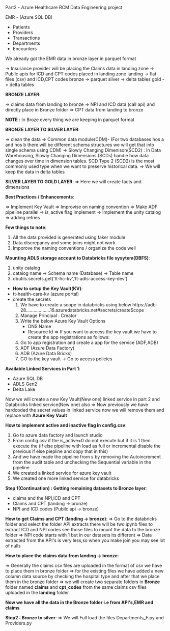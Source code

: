 Part2 - Azure Healthcare RCM Data Engineering project

EMR - (Azure SQL DB)
- Patients
- Providers
- Transactions
- Departments
- Encounters

We already got the EMR data in bronze layer in parquet format 

-> Insurance provider will be placing the Claims data in landing zone
-> Pubilc apis for ICD and CPT codes placed in landing zone
landing -> flat files (csv) and ICD,CPT codes
bronze  -> parquet
silver  -> delta tables
gold    -> delta tables

**BRONZE LAYER**:

=> claims data from landing to bronze
=> NPI and ICD data (call api) and directly place in Bronze folder
=> CPT data from landing to bronze

**NOTE** : In Broze every thing we are keeping in parquet format

**BRONZE LAYER TO SILVER LAYER**:

=> clean the data
=> Common data module(CDM)- (For two databases hos a and hos b there will be different schema structures we will
get that into single schema using CDM)
=> Slowly Changing Dimenison(SCD2) : In Data Warehousing, Slowly Changing Dimensions (SCDs) handle how data changes over time in dimension tables. SCD Type 2 (SCD2) is the most commonly used type
when we want to preserve historical data.
=> We will keep the data in delta tables


**SILVER LAYER TO GOLD LAYER**:
=> Here we will create facts and dimensions

**Best Practices / Enhancements**:

=> Implement Key Vault
=> Improvise on naming convention
=> Make ADF pipeline parallel
=> is_active flag implement
=> Implement the unity catalog
=> adding retries

**Few things to note**:
1. All the data provided is generated using faker module
2. Data discrepancy and some joins might not work
3. Imporove the naming conventions / organize the code well

**Mounting ADLS storage account to Databricks file sysytem(DBFS)**:

1. unity catalog
2. catalog name -> Schema name (Database) -> Table name
3. dbutils.secrets.get('tt-hc-kv','tt-adls-access-key-dev')
 - **How to setup the Key Vault(KV)**:
 - tt-health-care-kv (azure portal)
 - create the secrets
   1. We have to create a scope in databricks using below
      https://adb-28...................16.azuredatabricks.net#secrets/createScope
   2. Manage Principal : Creator
   3. Write the below Azure Key Vault Options
      - DNS Name
      - Resource Id
  => If you want to access the key vault we have to create the app registrations as follows:
     1. Go to app registration and create a app for the service (ADF,ADB)
     3. ADF (Azure Data Factory)
     4. ADB (Azure Data Bricks)
     5. GO to the key vault -> Go to access policies
  
**Available Linked Services in Part 1**:
- Azure SQL DB
- ADLS Gen2
- Delta Lake

 Now we will create a new Key Vault(New one) linked service in part 2 and Databricks linked service(New one) also
 => Now previously we have hardcoded the secret values in linked service now we will remove them and replace with **Azure Key Vault**

 **How to implement active and inactive flag in config.csv**:

1. Go to azure data factory and launch studio
2. From config.csv if the is_active=0 do not execute but if it is 1 then execute the (if else pipeline with load as full or incremental disable the previous if else piepline and copy that in this)
3. And we have made the pipeline from s by removing the Autoincrement from the audit table and unchecking the Sequential variable in the pipeline
4. We created a linked service for azure key vault
5. We created one more linked service for databricks

**Step 1(Continuation) : Getting remaining datasets to Bronze layer**:

- claims and the NPI,ICD and CPT
- Claims and CPT (landing -> bronze)
- NPI and ICD codes (Pubilc api -> bronze)

**How to get Claims and CPT (landing -> bronze)**:
=> Go to the databricks folder and select the folder API extracts there will be two ipynb files to extract ICD and NPI codes see those files to mount the data to the bronze folder
=> NPI code starts with 1 but in our datasets its different
=> Data extracted from the API's is very less,so when you make join you may see lot of nulls

**How to place the claims data from landing -> bronze**:

=>  Generally the claims csv files are uploaded in the format of csv we have to place them in bronze folder
=> for the existing files we have added a new column data source by checking the hospital type and after that we place them in the bronze folder
=> we will create two separate folders in **Bronze** folder named **claims** and **cpt_codes** from the same claims csv files uploaded in the **landing** folder

**Now we have all the data in the Bronze folder i.e from API's,EMR and claims**

**Step2 : Bronze to silver**:
=> We will Full load the files Departments_F.py and Providers.py 



 




